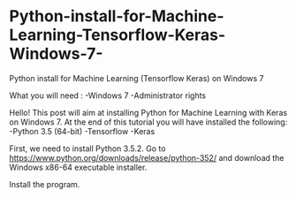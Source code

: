 # Python-install-for-Machine-Learning-Tensorflow-Keras-Windows-7-
Python install for Machine Learning (Tensorflow Keras) on Windows 7 

What you will need :
-Windows 7
-Administrator rights

Hello! This post will aim at installing Python for Machine Learning with Keras on Windows 7.
At the end of this tutorial you will have installed the following:
-Python 3.5 (64-bit)
-Tensorflow
-Keras

First, we need to install Python 3.5.2.
Go to https://www.python.org/downloads/release/python-352/ and download the Windows x86-64 executable installer.

Install the program.

